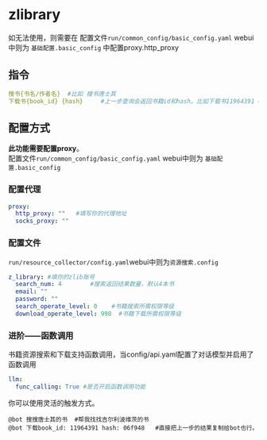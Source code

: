 # zlibrary
如无法使用，则需要在 配置文件`run/common_config/basic_config.yaml` webui中则为 `基础配置.basic_config` 中配置proxy.http_proxy
## 指令
```yaml
搜书{书名/作者名}  #比如 搜书唐士其
下载书{book_id} {hash}     #上一步查询会返回书籍id和hash。比如下载书11964391 06f948
```
## 配置方式
**此功能需要配置proxy**。   
配置文件`run/common_config/basic_config.yaml` webui中则为 `基础配置.basic_config`
### 配置代理
```yaml
proxy:
  http_proxy: ""   #填写你的代理地址
  socks_proxy: ""
```
### 配置文件
`run/resource_collector/config.yaml`webui中则为`资源搜索.config`
```yaml
z_library: #填你的zlib账号
  search_num: 4        #搜索返回结果数量，默认4本书
  email: ""
  password: ""  
  search_operate_level: 0    #书籍搜索所需权限等级
  download_operate_level: 998  #书籍下载所需权限等级
```
### 进阶——函数调用
书籍资源搜索和下载支持函数调用，当config/api.yaml配置了对话模型并启用了函数调用
```yaml
llm:
  func_calling: True #是否开启函数调用功能
```
你可以使用灵活的触发方式。
```
@bot 搜搜唐士其的书  #帮我找找吉尔利波维茨的书
@bot 下载book_id: 11964391 hash: 06f948   #直接把上一步的结果复制给bot也行。 
```
